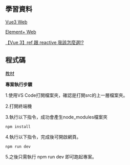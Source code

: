 
## 學習資料
[Vue3 Web](https://vuejs.org/guide/introduction.html)

[Element+ Web](https://element-plus.org/en-US/)

[【Vue 3】ref 跟 reactive 我該怎麼選!?](https://medium.com/i-am-mike/vue-3-ref-%E8%B7%9F-reactive-%E6%88%91%E8%A9%B2%E6%80%8E%E9%BA%BC%E9%81%B8-2fb6b6735a3c)

## 程式碼
[教材](https://github.com/tsunhousam91/2023LuciditvCourse_05.git)

**專案執行步驟**

1.使用VS Code打開檔案夾，確認是打開src的上一層檔案夾。

2.打開終端機

3.執行以下指令，成功會產生node_modules檔案夾
```
npm install
```
4.執行以下指令，完成後可開啟網頁。
```
npm run dev
```
5.之後只需執行 npm run dev 即可跑起專案。
